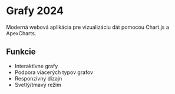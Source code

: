 # Grafy 2024

Moderná webová aplikácia pre vizualizáciu dát pomocou Chart.js a ApexCharts.

## Funkcie
- Interaktívne grafy
- Podpora viacerých typov grafov
- Responzívny dizajn
- Svetlý/tmavý režim